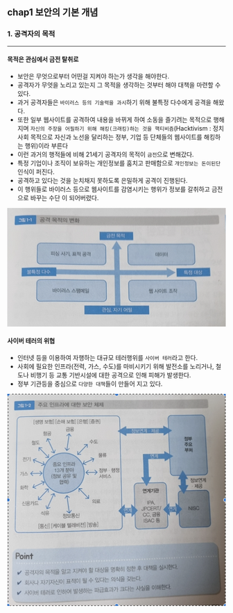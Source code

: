 ## chap1 보안의 기본 개념

### 1. 공격자의 목적
---
#### 목적은 관심에서 금전 탈취로
- 보안은 무엇으로부터 어떤걸 지켜야 하는가 생각을 해야한다.
- 공격자가 무엇을 노리고 있는지 그 목적을 생각하는 것부터 해야 대책을 마련할 수 있다.
- 과거 공격자들은 `바이러스 등의 기술력을 과시`하기 위해 불특정 다수에게 공격을 해왔다.
- 또한 일부 웹사이트를 공격하여 내용을 바뀌게 하여 소동을 즐기려는 목적으로 행해지며 `자신의 주장을 어필하기 위해 해킹(크래킹)하는 것을 핵티비즘`(Hacktivism : 정치 사회 목적으로 자신과 노선을 달리하는 정부, 기업 등 단체들의 웹사이트를 해킹하는 행위)이라 부른다
- 이런 과거의 행적들에 비해 21세기 공격자의 목적이 `금전`으로 변해갔다.
- 특정 기업이나 조직이 보유하는 개인정보를 훔치고 판매함으로 `개인정보는 돈이된단` 인식이 퍼진다.
- 공격하고 있다는 것을 눈치채지 못하도록 은밀하게 공격이 진행된다.
- 이 행위들로 바이러스 등으로 웹사이트를 감염시키는 행위가 정보를 갈취하고 금전으로 바꾸는 수단 이 되어버렸다.
<img src="./image/chap1/1_1.png">

#### 사이버 테러의 위협
- 인터넷 등을 이용하여 자행하는 대규모 테러행위를 `사이버 테러`라고 한다.
- 사회에 필요한 인프라(전력, 가스, 수도)를 마비시키기 위해 발전소를 노리거나, 철도나 비행기 등 교통 기반시설에 대한 공격으로 인해 피해가 발생한다.
- 정부 기관등을 중심으로 `다양한 대책`들이 만들어 지고 있다.
<img src="./image/chap1/1_2.png">

